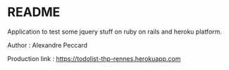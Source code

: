 # README

Application to test some jquery stuff on ruby on rails and heroku platform.

Author : Alexandre Peccard

Production link : https://todolist-thp-rennes.herokuapp.com